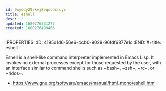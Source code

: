 ```yaml
---
id: 9wyddy29rkvj8eqscdcruyc
title: eshell
desc: ''
updated: 1680276531277
created: 1680276499466
---
```


:PROPERTIES:
:ID:       4195d1d6-56e6-4cb0-9029-96fdf6877e1c
:END:
#+title: eshell

Eshell is a shell-like command interpreter implemented in Emacs Lisp. It
invokes no external processes except for those requested by the user,
with an interface similar to command shells such as ~bash~, ~zsh~, ~rc~, or ~4dos~.

- https://www.gnu.org/software/emacs/manual/html_mono/eshell.html